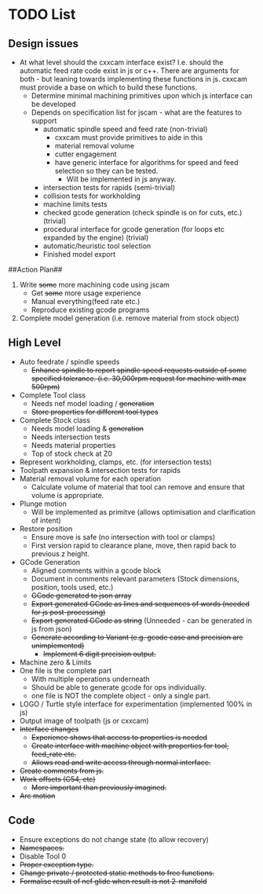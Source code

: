# TODO List #

## Design issues ##
 * At what level should the cxxcam interface exist?
   I.e. should the automatic feed rate code exist in js or c++. There are arguments for both - but leaning towards implementing these functions in js. cxxcam must provide a base on which to build these functions.
    - Determine minimal machining primitives upon which js interface can be developed
    - Depends on specification list for jscam - what are the features to support
       * automatic spindle speed and feed rate (non-trivial)
          - cxxcam must provide primitives to aide in this
          - material removal volume
          - cutter engagement
          - have generic interface for algorithms for speed and feed selection so they can be tested. 
             - Will be implemented in js anyway.
       * intersection tests for rapids (semi-trivial)
       * collision tests for workholding
       * machine limits tests
       * checked gcode generation (check spindle is on for cuts, etc.) (trivial)
       * procedural interface for gcode generation (for loops etc expanded by the engine) (trivial)
       * automatic/heuristic tool selection
       * Finished model export

##Action Plan##
 1. Write ~~some~~ more machining code using jscam
    * Get ~~some~~ more usage experience
    * Manual everything(feed rate etc.)
    * Reproduce existing gcode programs
 2. Complete model generation (i.e. remove material from stock object)

## High Level ##
 * Auto feedrate / spindle speeds
    - ~~Enhance spindle to report spindle speed requests outside of some specified tolerance. (i.e. 30,000rpm request for machine with max 500rpm)~~
 * Complete Tool class
    - Needs nef model loading / ~~generation~~
    - ~~Store properties for different tool types~~
 * Complete Stock class
    - Needs model loading & ~~generation~~
    - Needs intersection tests
    - Needs material properties
    - Top of stock check at Z0
 * Represent workholding, clamps, etc. (for intersection tests)
 * Toolpath expansion & intersection tests for rapids
 * Material removal volume for each operation
    - Calculate volume of material that tool can remove and ensure that volume is appropriate.
 * Plunge motion
    * Will be implemented as primitve (allows optimisation and clarification of intent)
 * Restore position
    - Ensure move is safe (no intersection with tool or clamps)
    - First version rapid to clearance plane, move, then rapid back to previous z height.
 * GCode Generation
    - Aligned comments within a gcode block
    - Document in comments relevant parameters (Stock dimensions, position, tools used, etc.)
    - ~~GCode generated to json array~~
    - ~~Export generated GCode as lines and sequences of words (needed for js post-processing)~~
    - ~~Export generated GCode as string~~ (Unneeded - can be generated in js from json)
    - ~~Generate according to Variant (e.g. gcode case and precision are unimplemented)~~
       - ~~Implement 6 digit precision output.~~
 * Machine zero & Limits
 * One file is the complete part
    - With multiple operations underneath
    - Should be able to generate gcode for ops individually.
    - one file is NOT the complete object - only a single part.
 * LOGO / Turtle style interface for experimentation (implemented 100% in js)
 * Output image of toolpath (js or cxxcam)
 * ~~Interface changes~~
    - ~~Experience shows that access to properties is needed~~
    - ~~Create interface with machine object with properties for tool, feed_rate etc.~~
    - ~~Allows read and write access through normal interface.~~
 * ~~Create comments from js.~~
 * ~~Work offsets (G54, etc)~~
    - ~~More important than previously imagined.~~
 * ~~Arc motion~~

## Code ##
 * Ensure exceptions do not change state (to allow recovery)
 * ~~Namespaces.~~
 * Disable Tool 0
 * ~~Proper exception type.~~
 * ~~Change private / protected static methods to free functions.~~
 * ~~Formalise result of nef glide when result is not 2-manifold~~

